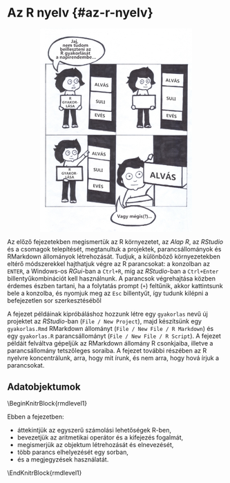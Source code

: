 # Az R nyelv {#az-r-nyelv}

<img src="images/ch_05_small.png" width="70%" style="display: block; margin: auto;" />

Az előző fejezetekben megismertük az R környezetet, az *Alap R*, az *RStudio* és a csomagok telepítését, megtanultuk a projektek, parancsállományok és RMarkdown állományok létrehozását. Tudjuk, a különböző környezetekben eltérő módszerekkel hajthatjuk végre az R parancsokat: a konzolban az `ENTER`, a Windows-os *RGui*-ban a `Ctrl+R`, míg az *RStudio*-ban a `Ctrl+Enter` billentyűkombinációt kell használnunk. A parancsok végrehajtása közben érdemes észben tartani, ha a folytatás prompt (`+`) feltűnik, akkor kattintsunk bele a konzolba, és nyomjuk meg az `Esc` billentyűt, így tudunk kilépni a befejezetlen sor szerkesztéséből

A fejezet példáinak kipróbáláshoz hozzunk létre egy `gyakorlas` nevű új projektet az *RStudio*-ban (`File / New Project`), majd készítsünk egy `gyakorlas.Rmd` RMarkdown állományt (`File / New File / R Markdown`) és egy `gyakorlas.R` parancsállományt (`File / New File / R Script`). A fejezet példáit felváltva gépeljük az RMarkdown állomány R csonkjaiba, illetve a parancsállomány tetszőleges soraiba. A fejezet további részében az R nyelvre koncentrálunk, arra, hogy mit írunk, és nem arra, hogy hová írjuk a parancsokat.

## Adatobjektumok

\BeginKnitrBlock{rmdlevel1}<div class="rmdlevel1">
Ebben a fejezetben:
  
* áttekintjük az egyszerű számolási lehetőségek R-ben,
* bevezetjük az aritmetikai operátor és a kifejezés fogalmát,
* megismerjük az objektum létrehozását és elnevezését,
* több parancs elhelyezését egy sorban,
* és a megjegyzések használatát.
</div>\EndKnitrBlock{rmdlevel1}

